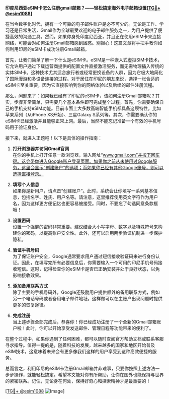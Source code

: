 **印度尼西亚eSIM卡怎么注册gmail邮箱？——轻松搞定海外电子邮箱设置[[TG💪+ @esim1088](https://t.me/s/esim1088)]**

在当今数字化时代，拥有一个可靠的电子邮件账户是必不可少的。无论是工作、学习还是日常生活，Gmail作为全球最受欢迎的电子邮件服务之一，为用户提供了便捷高效的沟通工具。然而，如果你身处印度尼西亚，并且正在使用eSIM卡来连接网络，可能会对如何注册Gmail邮箱感到困惑。别担心！这篇文章将手把手教你如何利用印尼的eSIM卡成功注册Gmail邮箱。

首先，让我们简单了解一下什么是eSIM卡。eSIM是一种嵌入式虚拟SIM卡技术，它允许用户通过下载运营商提供的配置文件直接激活服务，而无需物理插入传统的实体SIM卡。这种技术尤其适合旅行者或经常更换设备的人群，因为它极大地简化了国际漫游和多设备连接的过程。对于居住在印尼的朋友来说，选择一张合适的eSIM卡至关重要，因为它直接影响到你的网络体验以及后续的邮件注册流程。

那么，问题来了：如果我已经有了印尼的eSIM卡，该如何注册Gmail邮箱呢？其实，步骤非常简单，只需要几个基本条件即可完成整个过程。首先，你需要确保自己的手机支持eSIM功能。目前市面上大多数高端智能手机都具备这项特性，比如苹果系列（从iPhone XS开始）、三星Galaxy S系列等。其次，你需要确认你的eSIM卡已经激活并且能够正常上网。最后，当然不能忘记准备一个有效的手机号码用于验证身份。

接下来，就进入正题吧！以下是具体的操作指南：

1. **打开浏览器并访问Gmail官网**  
   在你的手机上打开任意一款浏览器，输入网址“www.gmail.com”并按下回车键。这会带你进入Google账户登录页面。如果你之前从未使用过Google服务，这里会显示“创建账户”的选项；而如果你已经有其他Google账号，则可以选择直接登录。

2. **填写个人信息**  
   如果你是新用户，请点击“创建账户”。此时，系统会让你填写一系列基本信息，包括名字、姓氏、用户名等。请注意，这里推荐使用英文字符作为用户名，因为这样更方便记忆也更容易被接受。同时，不要忘了勾选同意条款框哦！

3. **设置密码**  
   设置一个强健的密码非常重要。建议结合大小写字母、数字以及特殊符号来构建你的密码，以提高账户安全性。此外，还可以启用两步验证机制进一步保护隐私。

4. **验证手机号码**  
   为了保证账户安全，Google通常要求用户通过短信接收验证码来进行身份认证。因此，在填写完所有必要信息后，你需要输入一个可用的印尼手机号码接收短信。这时，记得检查你的eSIM卡是否已正确安装并处于良好状态，以免影响接收效果。

5. **添加备用联系方式**  
   除了主要的手机号码外，Google还鼓励用户提供额外的备用联系方式，例如另一个电话号码或者备用电子邮件地址。这样做可以在主账户出现问题时提供更多的恢复途径。

6. **完成注册**  
   当上述步骤全部完成后，恭喜你！你已经成功注册了一个全新的Gmail邮箱账户啦！此时，你可以开始享受发送邮件、管理日程等功能带来的便利了。

在整个过程中，如果你遇到了任何困难，都可以随时查阅官方帮助文档或联系客服寻求指导。值得一提的是，随着科技的发展，越来越多的国家和地区开始普及eSIM技术，这意味着未来会有更多像我们这样的用户享受到这种高效便捷的服务。

总而言之，利用印尼的eSIM卡注册Gmail邮箱并非难事，只要你按照上述方法一步步操作，就能轻松搞定。希望本文能对你有所帮助，让你在国外也能保持与世界的紧密联系。记住，无论身在何处，保持好奇心和探索精神才是最重要的！

[[TG💪+ @esim1088](https://t.me/s/esim1088) ![Image](https://i.postimg.cc/4NQfJmqS/Snipaste-2025-05-13-00-14-12.png)]